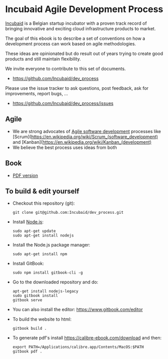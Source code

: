 # Incubaid Agile Development Process

[Incubaid](http://www.incubaid.com) is a Belgian startup incubator with a proven track record of bringing innovative and exciting cloud infrastructure products to market.

The goal of this ebook is to describe a set of conventions on how a development process can work based on agile methodologies.

These ideas are opinionated but do result out of years trying to create good products and still maintain flexibility.

We invite everyone to contribute to this set of documents.

* https://github.com/Incubaid/dev_process

Please use the issue tracker to ask questions, post feedback, ask for improvements, report bugs, ...

* https://github.com/Incubaid/dev_process/issues


## Agile

- We are strong advocates of [Agile software development](https://en.wikipedia.org/wiki/Agile_software_development) processes like [Scrum](https://en.wikipedia.org/wiki/Scrum_(software_development) and [Kanban](https://en.wikipedia.org/wiki/Kanban_(development)
- We believe the best process uses ideas from both


## Book

- [PDF version](https://github.com/Incubaid/dev_process/releases)

## To build & edit yourself

- Checkout this repository (git):

  ```
  git clone git@github.com:Incubaid/dev_process.git
  ```

- Install [Node.js](https://nodejs.org/en/download/):

  ```
  sudo apt-get update
  sudo apt-get install nodejs
  ```

- Install the Node.js package manager:

  ```
  sudo apt-get install npm
  ```

- Install GitBook:

  ```
  sudo npm install gitbook-cli -g
  ```

- Go to the downloaded repository and do:

  ```
  apt-get install nodejs-legacy
  sudo gitbook install
  gitbook serve
  ```

- You can also install the editor: https://www.gitbook.com/editor

- To build the website to html:

  ```
  gitbook build .
  ```

- To generate pdf's install https://calibre-ebook.com/download and then:

  ```
  export PATH=/Applications/calibre.app/Contents/MacOS:$PATH
  gitbook pdf .
  ```
